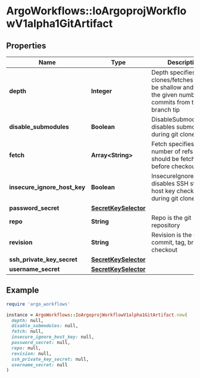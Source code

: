 # ArgoWorkflows::IoArgoprojWorkflowV1alpha1GitArtifact

## Properties

| Name | Type | Description | Notes |
| ---- | ---- | ----------- | ----- |
| **depth** | **Integer** | Depth specifies clones/fetches should be shallow and include the given number of commits from the branch tip | [optional] |
| **disable_submodules** | **Boolean** | DisableSubmodules disables submodules during git clone | [optional] |
| **fetch** | **Array&lt;String&gt;** | Fetch specifies a number of refs that should be fetched before checkout | [optional] |
| **insecure_ignore_host_key** | **Boolean** | InsecureIgnoreHostKey disables SSH strict host key checking during git clone | [optional] |
| **password_secret** | [**SecretKeySelector**](SecretKeySelector.md) |  | [optional] |
| **repo** | **String** | Repo is the git repository |  |
| **revision** | **String** | Revision is the git commit, tag, branch to checkout | [optional] |
| **ssh_private_key_secret** | [**SecretKeySelector**](SecretKeySelector.md) |  | [optional] |
| **username_secret** | [**SecretKeySelector**](SecretKeySelector.md) |  | [optional] |

## Example

```ruby
require 'argo_workflows'

instance = ArgoWorkflows::IoArgoprojWorkflowV1alpha1GitArtifact.new(
  depth: null,
  disable_submodules: null,
  fetch: null,
  insecure_ignore_host_key: null,
  password_secret: null,
  repo: null,
  revision: null,
  ssh_private_key_secret: null,
  username_secret: null
)
```

